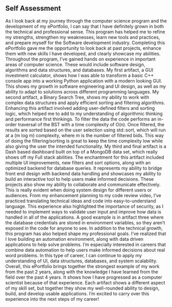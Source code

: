## Self Assessment 
As I look back at my journey through the computer science program and the development of my ePortfolio, I can say that I have definitely grown in both the technical and professional sense. This program has helped me to refine my strengths, strengthen my weaknesses, learn new tools and practices, and prepare myself for the Software development industry. Completing this ePortfolio gave me the opportunity to look back at past projects, enhance them with new skills I have developed, and clearly showcase my abilities. 
	Throughout the program, I’ve gained hands on experience in important areas of computer science. These would include software design, algorithms and data structures, and databases. My first artifact, a GUI investment calculator, shows how I was able to transform a basic C++ console app into a working Python application with a modern looking GUI. This shows my growth in software engineering and UI design, as well as my ability to adapt to solutions across different programming languages. 
	My second artifact, a Binary Search Tree, shows my ability to work with complex data structures and apply efficient sorting and filtering algorithms. Enhancing this artifact involved adding user-defined filters and sorting logic, which helped me to add to my understanding of algorithmic thinking and performance first thinkings. To filter the data the code performs an in-order traversal of the BST with a time complexity of O(n). Once filtered, the results are sorted based on the user selection using std::sort, which will run at a (m log m) complexity, where m is the number of filtered bids. This way of doing the filtering/sorting is great to keep the time complexity low while also giving the user the intended functionality. 
	My third and final artifact is a Dash based dashboard built on top of a MongoDB data set, which really shows off my Full stack abilities. The enchantment for this artifact included multiple UI improvements, new filters and sort options, along with an optimized backend for database queries. It represents my ability to bridge front end design with backend data handling and showcases my ability to build an interactive tool to help users make informed decisions.
	These projects also show my ability to collaborate and communicate effectively. This is really evident when doing system design for different users or audiences. From my enhancement planning to my code review video, I’ve practiced translating technical ideas and code into easy-to-understand language. This experience also highlighted the importance of security, as I needed to implement ways to validate user input and improve how data is handled in all of the applications. A good example is in artifact three where the database credentials are stored in environment variables, so they aren’t exposed in the code for anyone to see. 
	In addition to the technical growth, this program has also helped shape my professional goals. I’ve realized that I love building an automation environment, along with data driven applications to help solve problems. I’m especially interested in careers that combine data automation to help users make informed decisions about real word problems. In this type of career, I can continue to apply my understanding of UI, data structures, databases, and system scalability. 
Overall, this ePortfolio brings together the strongest example of my work from the past 2 years, along with the knowledge I have learned from the field over the past 4 years. It shows how I have progressed as a computer scientist because of that experience. Each artifact shows a different aspect of my skill set, but together they show my well-rounded ability to design, build, and develop usable applications. I’m excited to carry over this experience into the next steps of my career!
